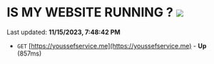 # IS MY WEBSITE RUNNING ? [![](https://img.shields.io/static/v1?label=Sponsor&message=%E2%9D%A4&logo=GitHub&color=%23fe8e86)](https://github.com/sponsors/<username>)

Last updated: **11/15/2023, 7:48:42 PM**

- `GET` [https://youssefservice.me](https://youssefservice.me) - **Up** (857ms)
